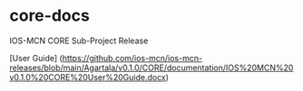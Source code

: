 # core-docs
IOS-MCN CORE Sub-Project Release

[User Guide] (https://github.com/ios-mcn/ios-mcn-releases/blob/main/Agartala/v0.1.0/CORE/documentation/IOS%20MCN%20v0.1.0%20CORE%20User%20Guide.docx)

